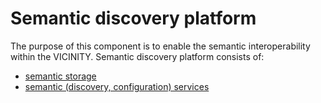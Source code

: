 # Semantic discovery platform

The purpose of this component is to enable the semantic interoperability within the VICINITY.
Semantic discovery platform consists of:
* [semantic storage](docs/STORAGE.md)
* [semantic (discovery, configuration) services](docs/SERVICES.md)
